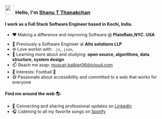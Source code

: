 ### <img src="https://media.giphy.com/media/hvRJCLFzcasrR4ia7z/giphy.gif" width="30px"> Hello, I'm [Shanu T Thanakchan](https://www.linkedin.com/in/shanu-t-thankachan/)

#### I work as a Full Stack Software Engineer based in Kochi, India.


- ❤️ Making a difference and improving Software @ **PlateRate,NYC. USA**
<!--  - 😎 Open to contracting opportunities if the project sounds cool. --> 
- 🏢 Previously a Software Engineer at **Alts solutions LLP** 
- ⚙️ Love workin with:  `.js`,`.json`,
- 🌱 Learning more about and studying: **open source, algorithms, data structure, system design**
- 📫 Reach me asap: muscat-balkier06@icloud.com
- 💜 Interests: Football :football:
- 😄 Passionate about accessibility and committed to a web that works for everyone


#### Find me around the web 🌎:
- 💼 Connecting and sharing professional updates on <a href="https://www.linkedin.com/in/shanu-t-thankachan/">LinkedIn</a>
- 🎧 Listening to all my favorite songs on <a href="https://open.spotify.com/playlist/1YlKhgWUo2hsHPrZgpwmzF?si=PiPypkVbSnaKFuOL1MzOXQ">Spotify</a>

